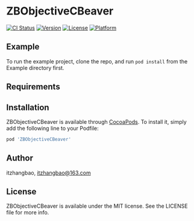 # ZBObjectiveCBeaver

[![CI Status](https://img.shields.io/travis/itzhangbao/ZBObjectiveCBeaver.svg?style=flat)](https://travis-ci.org/itzhangbao/ZBObjectiveCBeaver)
[![Version](https://img.shields.io/cocoapods/v/ZBObjectiveCBeaver.svg?style=flat)](https://cocoapods.org/pods/ZBObjectiveCBeaver)
[![License](https://img.shields.io/cocoapods/l/ZBObjectiveCBeaver.svg?style=flat)](https://cocoapods.org/pods/ZBObjectiveCBeaver)
[![Platform](https://img.shields.io/cocoapods/p/ZBObjectiveCBeaver.svg?style=flat)](https://cocoapods.org/pods/ZBObjectiveCBeaver)

## Example

To run the example project, clone the repo, and run `pod install` from the Example directory first.

## Requirements

## Installation

ZBObjectiveCBeaver is available through [CocoaPods](https://cocoapods.org). To install
it, simply add the following line to your Podfile:

```ruby
pod 'ZBObjectiveCBeaver'
```

## Author

itzhangbao, itzhangbao@163.com

## License

ZBObjectiveCBeaver is available under the MIT license. See the LICENSE file for more info.
